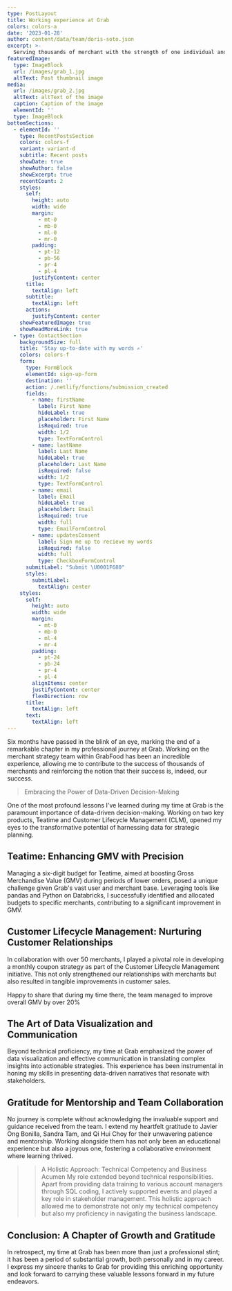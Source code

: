 ```yaml
---
type: PostLayout
title: Working experience at Grab 
colors: colors-a
date: '2023-01-28'
author: content/data/team/doris-soto.json
excerpt: >-
  Serving thousands of merchant with the strength of one individual and my pet allies (Python + Pandas)
featuredImage:
  type: ImageBlock
  url: /images/grab_1.jpg
  altText: Post thumbnail image
media:
  url: /images/grab_2.jpg
  altText: altText of the image
  caption: Caption of the image
  elementId: ''
  type: ImageBlock
bottomSections:
  - elementId: ''
    type: RecentPostsSection
    colors: colors-f
    variant: variant-d
    subtitle: Recent posts
    showDate: true
    showAuthor: false
    showExcerpt: true
    recentCount: 2
    styles:
      self:
        height: auto
        width: wide
        margin:
          - mt-0
          - mb-0
          - ml-0
          - mr-0
        padding:
          - pt-12
          - pb-56
          - pr-4
          - pl-4
        justifyContent: center
      title:
        textAlign: left
      subtitle:
        textAlign: left
      actions:
        justifyContent: center
    showFeaturedImage: true
    showReadMoreLink: true
  - type: ContactSection
    backgroundSize: full
    title: 'Stay up-to-date with my words ✍️'
    colors: colors-f
    form:
      type: FormBlock
      elementId: sign-up-form
      destination: ''
      action: /.netlify/functions/submission_created
      fields:
        - name: firstName
          label: First Name
          hideLabel: true
          placeholder: First Name
          isRequired: true
          width: 1/2
          type: TextFormControl
        - name: lastName
          label: Last Name
          hideLabel: true
          placeholder: Last Name
          isRequired: false
          width: 1/2
          type: TextFormControl
        - name: email
          label: Email
          hideLabel: true
          placeholder: Email
          isRequired: true
          width: full
          type: EmailFormControl
        - name: updatesConsent
          label: Sign me up to recieve my words
          isRequired: false
          width: full
          type: CheckboxFormControl
      submitLabel: "Submit \U0001F680"
      styles:
        submitLabel:
          textAlign: center
    styles:
      self:
        height: auto
        width: wide
        margin:
          - mt-0
          - mb-0
          - ml-4
          - mr-4
        padding:
          - pt-24
          - pb-24
          - pr-4
          - pl-4
        alignItems: center
        justifyContent: center
        flexDirection: row
      title:
        textAlign: left
      text:
        textAlign: left
---
```


Six months have passed in the blink of an eye, marking the end of a remarkable chapter in my professional journey at Grab. Working on the merchant strategy team within GrabFood has been an incredible experience, allowing me to contribute to the success of thousands of merchants and reinforcing the notion that their success is, indeed, our success.

> Embracing the Power of Data-Driven Decision-Making

One of the most profound lessons I've learned during my time at Grab is the paramount importance of data-driven decision-making. Working on two key products, Teatime and Customer Lifecycle Management (CLM), opened my eyes to the transformative potential of harnessing data for strategic planning.

## Teatime: Enhancing GMV with Precision

Managing a six-digit budget for Teatime, aimed at boosting Gross Merchandise Value (GMV) during periods of lower orders, posed a unique challenge given Grab's vast user and merchant base. Leveraging tools like pandas and Python on Databricks, I successfully identified and allocated budgets to specific merchants, contributing to a significant improvement in GMV.

## Customer Lifecycle Management: Nurturing Customer Relationships

In collaboration with over 50 merchants, I played a pivotal role in developing a monthly coupon strategy as part of the Customer Lifecycle Management initiative. This not only strengthened our relationships with merchants but also resulted in tangible improvements in customer sales.

Happy to share that during my time there, the team managed to improve overall GMV by over 20%

## The Art of Data Visualization and Communication
Beyond technical proficiency, my time at Grab emphasized the power of data visualization and effective communication in translating complex insights into actionable strategies. This experience has been instrumental in honing my skills in presenting data-driven narratives that resonate with stakeholders.

## Gratitude for Mentorship and Team Collaboration
No journey is complete without acknowledging the invaluable support and guidance received from the team. I extend my heartfelt gratitude to Javier Ong Bonilla, Sandra Tam, and Qi Hui Choy for their unwavering patience and mentorship. Working alongside them has not only been an educational experience but also a joyous one, fostering a collaborative environment where learning thrived.

>> A Holistic Approach: Technical Competency and Business Acumen
My role extended beyond technical responsibilities. Apart from providing data training to various account managers through SQL coding, I actively supported events and played a key role in stakeholder management. This holistic approach allowed me to demonstrate not only my technical competency but also my proficiency in navigating the business landscape.

## Conclusion: A Chapter of Growth and Gratitude
In retrospect, my time at Grab has been more than just a professional stint; it has been a period of substantial growth, both personally and in my career. I express my sincere thanks to Grab for providing this enriching opportunity and look forward to carrying these valuable lessons forward in my future endeavors.